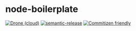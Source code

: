 # node-boilerplate

[![Drone (cloud)](https://img.shields.io/drone/build/mdluo/node-boilerplate.svg?style=flat-square&logo=drone)](https://cloud.drone.io/mdluo/node-boilerplate)
[![semantic-release](https://img.shields.io/badge/%20%20%F0%9F%93%A6%F0%9F%9A%80-semantic--release-e10079.svg?style=flat-square&)](https://github.com/semantic-release/semantic-release)
[![Commitizen friendly](https://img.shields.io/badge/commitizen-friendly-brightgreen.svg?style=flat-square&logo=git)](http://commitizen.github.io/cz-cli/)
